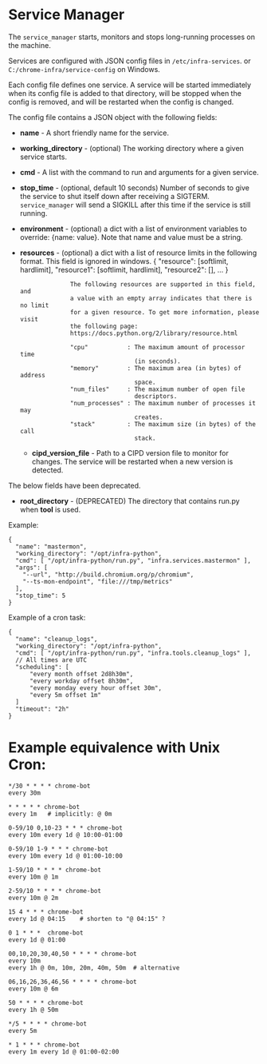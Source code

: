 # Service Manager

The `service_manager` starts, monitors and stops long-running processes on the
machine.

Services are configured with JSON config files in `/etc/infra-services`.
or `C:/chrome-infra/service-config` on Windows.

Each config file defines one service.  A service will be started immediately
when its config file is added to that directory, will be stopped when the config
is removed, and will be restarted when the config is changed.

The config file contains a JSON object with the following fields:

* __name__              - A short friendly name for the service.
* __working_directory__ - (optional) The working directory where a given
                          service starts.
* __cmd__               - A list with the command to run and arguments for
                          a given service.
* __stop\_time__  - (optional, default 10 seconds) Number of seconds to give the
                   service to shut itself down after receiving a SIGTERM.
                   `service_manager` will send a SIGKILL after this time if the
                   service is still running.
* __environment__ - (optional) a dict with a list of environment variables to
                    override: {name: value}. Note that name and value must be a
                    string.
* __resources__   - (optional) a dict with a list of resource limits in the
                    following format. This field is ignored in windows.
                    {
                      "resource": [softlimit, hardlimit],
                      "resource1": [softlimit, hardlimit],
                      "resource2": [],
                      ...
                    }

                    The following resources are supported in this field, and
                    a value with an empty array indicates that there is no limit
                    for a given resource. To get more information, please visit
                    the following page:
                    https://docs.python.org/2/library/resource.html

                    "cpu"           : The maximum amount of processor time
                                      (in seconds).
                    "memory"        : The maximum area (in bytes) of address
                                      space.
                    "num_files"     : The maximum number of open file
                                      descriptors.
                    "num_processes" : The maximum number of processes it may
                                      creates.
                    "stack"         : The maximum size (in bytes) of the call
                                      stack.
  * __cipd_version_file__ - Path to a CIPD version file to monitor for changes.
                            The service will be restarted when a new version is
                            detected.

The below fields have been deprecated.

* __root_directory__  - (DEPRECATED)
                        The directory that contains run.py when __tool__ is
                        used.

Example:

    {
      "name": "mastermon",
      "working_directory": "/opt/infra-python",
      "cmd": [ "/opt/infra-python/run.py", "infra.services.mastermon" ],
      "args": [
        "--url", "http://build.chromium.org/p/chromium",
        "--ts-mon-endpoint", "file:///tmp/metrics"
      ],
      "stop_time": 5
    }


Example of a cron task:

    {
      "name": "cleanup_logs",
      "working_directory": "/opt/infra-python",
      "cmd": [ "/opt/infra-python/run.py", "infra.tools.cleanup_logs" ],
      // All times are UTC
      "scheduling": [
          "every month offset 2d8h30m",
          "every workday offset 8h30m",
          "every monday every hour offset 30m",
          "every 5m offset 1m"
      ]
      "timeout": "2h"
    }

# Example equivalence with Unix Cron:

    */30 * * * * chrome-bot
    every 30m

    * * * * * chrome-bot
    every 1m   # implicitly: @ 0m

    0-59/10 0,10-23 * * * chrome-bot
    every 10m every 1d @ 10:00-01:00

    0-59/10 1-9 * * * chrome-bot
    every 10m every 1d @ 01:00-10:00

    1-59/10 * * * * chrome-bot
    every 10m @ 1m

    2-59/10 * * * * chrome-bot
    every 10m @ 2m

    15 4 * * * chrome-bot
    every 1d @ 04:15    # shorten to "@ 04:15" ?

    0 1 * * *  chrome-bot
    every 1d @ 01:00

    00,10,20,30,40,50 * * * * chrome-bot
    every 10m
    every 1h @ 0m, 10m, 20m, 40m, 50m  # alternative

    06,16,26,36,46,56 * * * * chrome-bot
    every 10m @ 6m

    50 * * * * chrome-bot
    every 1h @ 50m

    */5 * * * * chrome-bot
    every 5m

    * 1 * * * chrome-bot
    every 1m every 1d @ 01:00-02:00

